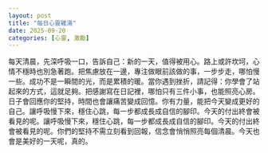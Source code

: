 ```yaml
---
layout: post
title: "每日心靈雞湯"
date: 2025-09-20
categories: [心靈, 激勵]
---
```


每天清晨，先深呼吸一口，告訴自己：新的一天，值得被用心。路上或許坎坷，心情不穩時也別急著跑。把焦慮放在一邊，專注做眼前該做的事，一步步走，哪怕慢一些。成功不是一瞬間的光，而是累積的暖。當你遇到挫折，請記得：你學會了站起來的方式，這就足夠。把感謝寫在日記裡，哪怕只有三件小事，也能照亮心房。日子會回應你的堅持，時間也會讓痛苦變成回憶。你有力量，能把今天變成更好的自己。讓呼吸慢下來，穩住心跳，每一步都成長成自信的腳印。今天的付出終會被看見的呢。讓呼吸慢下來，穩住心跳，每一步都成長成自信的腳印。今天的付出終會被看見的呢。你們的堅持不需立刻看到回報，信念會悄悄照亮每個清晨。今天也會是美好的一天呢，真的。